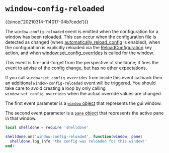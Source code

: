 # `window-config-reloaded`

{{since('20210314-114017-04b7cedd')}}

The `window-config-reloaded` event is emitted when the configuration for a
window has been reloaded.  This can occur when the configuration file is
detected as changed (when
[automatically_reload_config](../config/automatically_reload_config.md) is
enabled), when the configuration is explicitly reloaded via the
[ReloadConfiguration](../keyassignment/ReloadConfiguration.md) key action, and
when [window:set_config_overrides](../window/set_config_overrides.md) is called
for the window.

This event is fire-and-forget from the perspective of shelldone; it fires the
event to advise of the config change, but has no other expectations.

If you call `window:set_config_overrides` from inside this event callback then
an additional `window-config-reloaded` event will be triggered.  You should
take care to avoid creating a loop by only calling
`window:set_config_overrides` when the actual override values are changed.

The first event parameter is a [`window` object](../window/index.md) that
represents the gui window.

The second event parameter is a [`pane` object](../pane/index.md) that
represents the active pane in that window.

```lua
local shelldone = require 'shelldone'

shelldone.on('window-config-reloaded', function(window, pane)
  shelldone.log_info 'the config was reloaded for this window!'
end)
```

